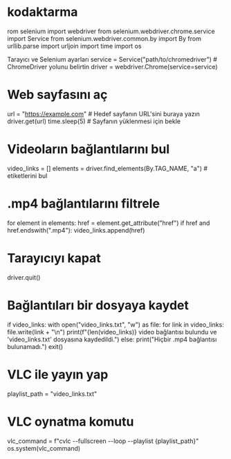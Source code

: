 # kodaktarma

rom selenium import webdriver
from selenium.webdriver.chrome.service import Service
from selenium.webdriver.common.by import By
from urllib.parse import urljoin
import time
import os

Tarayıcı ve Selenium ayarları
service = Service("path/to/chromedriver")  # ChromeDriver yolunu belirtin
driver = webdriver.Chrome(service=service)

# Web sayfasını aç
url = "https://example.com"  # Hedef sayfanın URL'sini buraya yazın
driver.get(url)
time.sleep(5)  # Sayfanın yüklenmesi için bekle

# Videoların bağlantılarını bul
video_links = []
elements = driver.find_elements(By.TAG_NAME, "a")  # <a> etiketlerini bul

# .mp4 bağlantılarını filtrele
for element in elements:
    href = element.get_attribute("href")
    if href and href.endswith(".mp4"):
        video_links.append(href)

# Tarayıcıyı kapat
driver.quit()

# Bağlantıları bir dosyaya kaydet
if video_links:
    with open("video_links.txt", "w") as file:
        for link in video_links:
            file.write(link + "\n")
    print(f"{len(video_links)} video bağlantısı bulundu ve 'video_links.txt' dosyasına kaydedildi.")
else:
    print("Hiçbir .mp4 bağlantısı bulunamadı.")
    exit()

# VLC ile yayın yap
playlist_path = "video_links.txt"

# VLC oynatma komutu
vlc_command = f"cvlc --fullscreen --loop --playlist {playlist_path}"
os.system(vlc_command)
